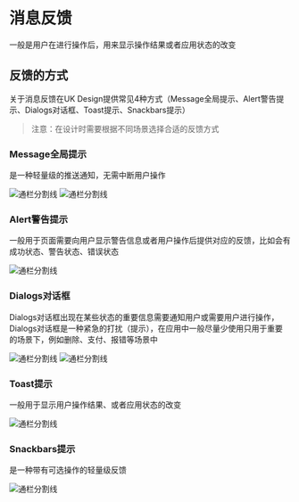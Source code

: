 # 消息反馈
一般是用户在进行操作后，用来显示操作结果或者应用状态的改变

## 反馈的方式

关于消息反馈在UK Design提供常见4种方式（Message全局提示、Alert警告提示、Dialogs对话框、Toast提示、Snackbars提示）

> 注意：在设计时需要根据不同场景选择合适的反馈方式

### Message全局提示

是一种轻量级的推送通知，无需中断用户操作

![通栏分割线](resource:assets/img/message/1.png)
![通栏分割线](resource:assets/img/message/2.png)

### Alert警告提示
一般用于页面需要向用户显示警告信息或者用户操作后提供对应的反馈，比如会有成功状态、警告状态、错误状态

![通栏分割线](resource:assets/img/message/3.png)

### Dialogs对话框
Dialogs对话框出现在某些状态的重要信息需要通知用户或需要用户进行操作，Dialogs对话框是一种紧急的打扰（提示），在应用中一般尽量少使用只用于重要的场景下，例如删除、支付、报错等场景中

![通栏分割线](resource:assets/img/message/4.png)
![通栏分割线](resource:assets/img/message/5.png)

### Toast提示
一般用于显示用户操作结果、或者应用状态的改变

![通栏分割线](resource:assets/img/message/6.png)

### Snackbars提示
是一种带有可选操作的轻量级反馈

![通栏分割线](resource:assets/img/message/7.png)